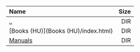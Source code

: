 |Name|Size|
|:---|---:|
|[..](../index.html)|DIR|
|[Books (HU)](Books (HU)/index.html)|DIR|
|[Manuals](Manuals/index.html)|DIR|
